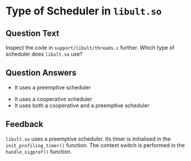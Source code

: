# Type of Scheduler in `libult.so`

## Question Text

Inspect the code in `support/libult/threads.c` further.
Which type of scheduler does `libult.so` use?

## Question Answers

+ It uses a preemptive scheduler
- It uses a cooperative scheduler
- It uses both a cooperative and a preemptive scheduler

## Feedback

`libult.so` uses a preemptive scheduler.
Its timer is initialised in the `init_profiling_timer()` function.
The context switch is performed in the `handle_sigprof()` function.

